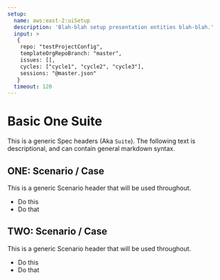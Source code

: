 ```yaml
---
setup:
  name: aws:east-2:uiSetup
  description: 'Blah-blah setup presentation entities blah-blah.'
  input: >
   {
    repo: "testProjectConfig",
    templateOrgRepoBranch: "master",
    issues: [],
    cycles: ["cycle1", "cycle2", "cycle3"],
    sessions: "@master.json"
   }
  timeout: 120
---
```


# Basic One Suite

This is a generic Spec headers (Aka `Suite`). The following text is descriptional, and can
contain general markdown syntax. 


## ONE: Scenario / Case 
This is a generic Scenario header that will be used throughout.

  * Do this
  * Do that

## TWO: Scenario / Case 
This is a generic Scenario header that will be used throughout.

  * Do this
  * Do that
